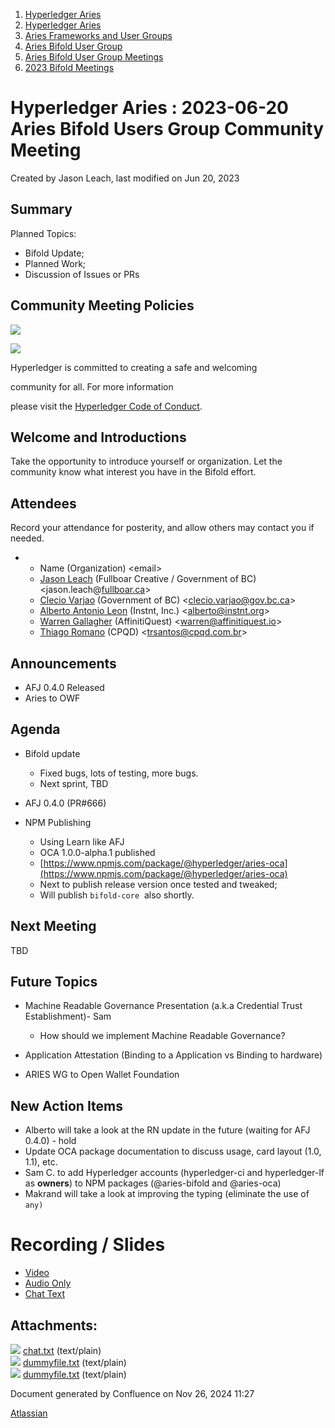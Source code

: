 1. [Hyperledger Aries](index.html)
2. [Hyperledger Aries](Hyperledger-Aries_18481154.html)
3. [Aries Frameworks and User Groups](Aries-Frameworks-and-User-Groups_18481290.html)
4. [Aries Bifold User Group](Aries-Bifold-User-Group_18490719.html)
5. [Aries Bifold User Group Meetings](Aries-Bifold-User-Group-Meetings_18490725.html)
6. [2023 Bifold Meetings](2023-Bifold-Meetings_18517232.html)

# Hyperledger Aries : 2023-06-20 Aries Bifold Users Group Community Meeting

Created by Jason Leach, last modified on Jun 20, 2023

## Summary

Planned Topics:

- Bifold Update;
- Planned Work;
- Discussion of Issues or PRs

## Community Meeting Policies

![](https://wiki.hyperledger.org/download/attachments/29034696/Antitrustnotice.png?version=1&modificationDate=1581695654000&api=v2)

![](https://wiki.hyperledger.org/download/attachments/2392771/welcome.png?version=2&modificationDate=1572450107000&api=v2)

Hyperledger is committed to creating a safe and welcoming

community for all. For more information

please visit the [Hyperledger Code of Conduct](https://lf-hyperledger.atlassian.net/wiki/display/HYP/Hyperledger+Code+of+Conduct).

## Welcome and Introductions

Take the opportunity to introduce yourself or organization. Let the community know what interest you have in the Bifold effort.

## Attendees

Record your attendance for posterity, and allow others may contact you if needed.

- - Name (Organization) &lt;email&gt;
  - [Jason Leach](https://lf-hyperledger.atlassian.net/wiki/people/557058:f6688130-fee2-4c0a-a611-b8623f0d7f57?ref=confluence) (Fullboar Creative / Government of BC) &lt;jason.leach@[fullboar.ca](http://fullboar.ca)&gt;
  - [Clecio Varjao](https://lf-hyperledger.atlassian.net/wiki/people/557058:f9e1bfa2-a82c-4b68-85ee-627507d593d9?ref=confluence) (Government of BC) &lt;clecio.varjao@gov.bc.ca&gt;
  - [Alberto Antonio Leon](https://lf-hyperledger.atlassian.net/wiki/people/6308ef06f63ba4d04a134cf5?ref=confluence) (Instnt, Inc.) &lt;alberto@instnt.org&gt;
  - [Warren Gallagher](https://lf-hyperledger.atlassian.net/wiki/people/557058:98b910cc-1131-4987-bc79-b6c4681c64ab?ref=confluence) (AffinitiQuest) &lt;warren@affinitiquest.io&gt;
  - [Thiago Romano](https://lf-hyperledger.atlassian.net/wiki/people/5e88fb65c8077c0c1f234124?ref=confluence) (CPQD) &lt;trsantos@cpqd.com.br&gt;

## Announcements

- AFJ 0.4.0 Released
- Aries to OWF

## Agenda

- Bifold update
  
  - Fixed bugs, lots of testing, more bugs.
  - Next sprint, TBD
- AFJ 0.4.0 (PR#666)
- NPM Publishing
  
  - Using Learn like AFJ
  - OCA 1.0.0-alpha.1 published
  - [https://www.npmjs.com/package/@hyperledger/aries-oca](https://www.npmjs.com/package/@hyperledger/aries-oca)
  - Next to publish release version once tested and tweaked;
  - Will publish `bifold-core`  also shortly.

## Next Meeting

TBD

## Future Topics

- Machine Readable Governance Presentation (a.k.a Credential Trust Establishment)- Sam
  
  - How should we implement Machine Readable Governance?
- Application Attestation (Binding to a Application vs Binding to hardware)
- ARIES WG to Open Wallet Foundation

## New Action Items

- Alberto will take a look at the RN update in the future (waiting for AFJ 0.4.0) - hold
- Update OCA package documentation to discuss usage, card layout (1.0, 1.1), etc.
- Sam C. to add Hyperledger accounts (hyperledger-ci and hyperledger-lf as **owners**) to NPM packages (@aries-bifold and @aries-oca)
- Makrand will take a look at improving the typing (eliminate the use of `any)`

# Recording / Slides

- [Video](#)
- [Audio Only](#)
- [Chat Text](attachments/18505718/18518298.txt)

## Attachments:

![](images/icons/bullet_blue.gif) [chat.txt](attachments/18505718/18518298.txt) (text/plain)  
![](images/icons/bullet_blue.gif) [dummyfile.txt](attachments/18505718/18518296.txt) (text/plain)  
![](images/icons/bullet_blue.gif) [dummyfile.txt](attachments/18505718/18518297.txt) (text/plain)

Document generated by Confluence on Nov 26, 2024 11:27

[Atlassian](http://www.atlassian.com/)
